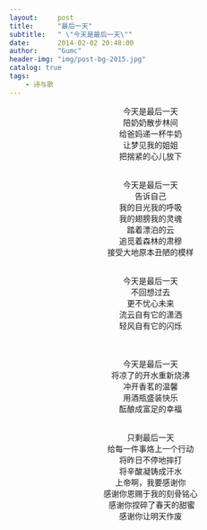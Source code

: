 ```yaml
---
layout:     post
title:      "最后一天"
subtitle:   " \"今天是最后一天­\""
date:       2014-02-02 20:48:00
author:     "Gumc"
header-img: "img/post-bg-2015.jpg"
catalog: true
tags:
    - 诗与歌
---
```

<center>
今天是最后一天­<br/>
陪奶奶散步林间­<br/>
给爸妈递一杯牛奶­<br/>
让梦见我的姐姐<br/>
把揣紧的心儿放下<br/>­<br/>

今天是最后一天­<br/>
告诉自己­<br/>
我的目光我的呼吸­<br/>
我的翅膀我的灵魂­<br/>
踏着漂泊的云­<br/>
追觅着森林的肃穆­<br/>
接受大地原本丑陋的模样<br/>­<br/>

今天是最后一天­<br/>
不回想过去­<br/>
更不忧心未来­<br/>
流云自有它的潇洒­<br/>
轻风自有它的闪烁<br/>­<br/>­

今天是最后一天­<br/>
将凉了的开水重新烧沸­<br/>
冲开香茗的温馨­<br/>
用酒瓶盛装快乐­<br/>
酝酿成富足的幸福<br/>­<br/>

只剩最后一天­<br/>
给每一件事烙上一个行动­<br/>
将昨日不停地摔打­<br/>
将辛酸凝铸成汗水­<br/>
上帝啊，我要感谢你­<br/>
感谢你恩赐于我的刻骨铭心<br/>­
感谢你捏碎了春天的甜蜜­<br/>
感谢你让明天作废­<br/>
</center>
